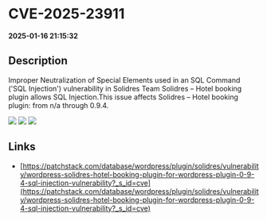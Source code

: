 # CVE-2025-23911

**2025-01-16 21:15:32**

## Description
Improper Neutralization of Special Elements used in an SQL Command ('SQL Injection') vulnerability in Solidres Team Solidres – Hotel booking plugin allows SQL Injection.This issue affects Solidres – Hotel booking plugin: from n/a through 0.9.4.

![](https://img.shields.io/static/v1?label=Score&message=8.5&color=red)
![](https://img.shields.io/static/v1?label=Severity&message=HIGH&color=red)
![](https://img.shields.io/static/v1?label=CWE&message=SQL&color=green)

## Links
- [https://patchstack.com/database/wordpress/plugin/solidres/vulnerability/wordpress-solidres-hotel-booking-plugin-for-wordpress-plugin-0-9-4-sql-injection-vulnerability?_s_id=cve](https://patchstack.com/database/wordpress/plugin/solidres/vulnerability/wordpress-solidres-hotel-booking-plugin-for-wordpress-plugin-0-9-4-sql-injection-vulnerability?_s_id=cve)
